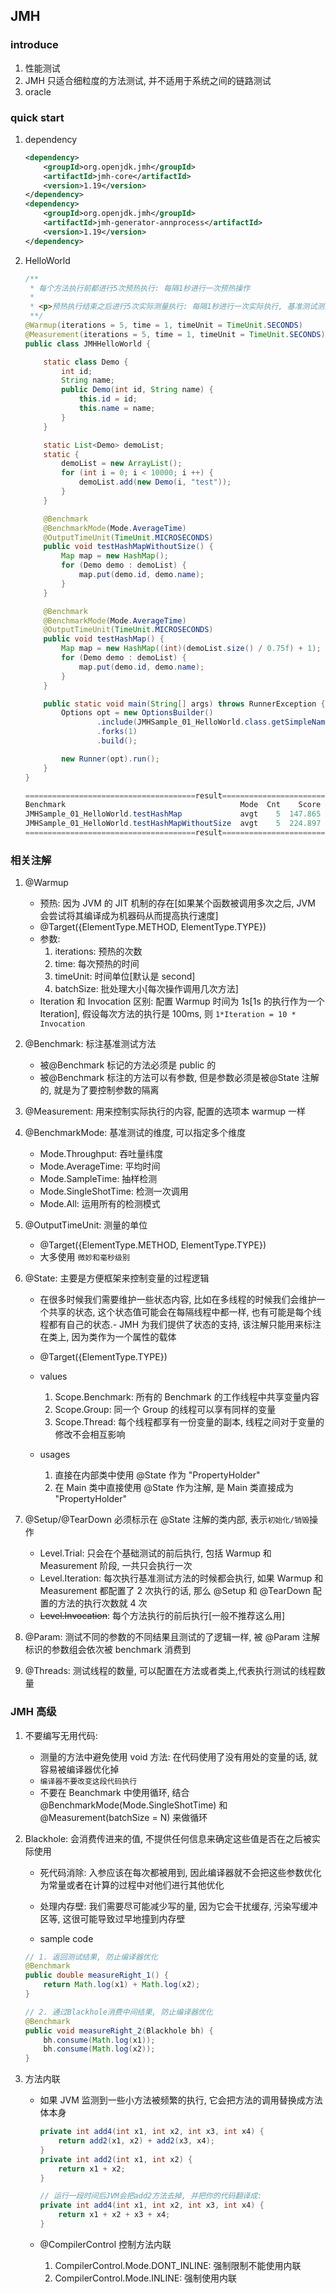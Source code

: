 ## JMH

### introduce

1. 性能测试
2. JMH 只适合细粒度的方法测试, 并不适用于系统之间的链路测试
3. oracle

### quick start

1. dependency

   ```xml
   <dependency>
       <groupId>org.openjdk.jmh</groupId>
       <artifactId>jmh-core</artifactId>
       <version>1.19</version>
   </dependency>
   <dependency>
       <groupId>org.openjdk.jmh</groupId>
       <artifactId>jmh-generator-annprocess</artifactId>
       <version>1.19</version>
   </dependency>
   ```

2. HelloWorld

   ```java
   /**
    * 每个方法执行前都进行5次预热执行: 每隔1秒进行一次预热操作
    *
    * <p>预热执行结束之后进行5次实际测量执行: 每隔1秒进行一次实际执行, 基准测试测量的是平均响应时长[单位是us]
    **/
   @Warmup(iterations = 5, time = 1, timeUnit = TimeUnit.SECONDS)
   @Measurement(iterations = 5, time = 1, timeUnit = TimeUnit.SECONDS)
   public class JMHHelloWorld {

       static class Demo {
           int id;
           String name;
           public Demo(int id, String name) {
               this.id = id;
               this.name = name;
           }
       }

       static List<Demo> demoList;
       static {
           demoList = new ArrayList();
           for (int i = 0; i < 10000; i ++) {
               demoList.add(new Demo(i, "test"));
           }
       }

       @Benchmark
       @BenchmarkMode(Mode.AverageTime)
       @OutputTimeUnit(TimeUnit.MICROSECONDS)
       public void testHashMapWithoutSize() {
           Map map = new HashMap();
           for (Demo demo : demoList) {
               map.put(demo.id, demo.name);
           }
       }

       @Benchmark
       @BenchmarkMode(Mode.AverageTime)
       @OutputTimeUnit(TimeUnit.MICROSECONDS)
       public void testHashMap() {
           Map map = new HashMap((int)(demoList.size() / 0.75f) + 1);
           for (Demo demo : demoList) {
               map.put(demo.id, demo.name);
           }
       }

       public static void main(String[] args) throws RunnerException {
           Options opt = new OptionsBuilder()
                   .include(JMHSample_01_HelloWorld.class.getSimpleName())
                   .forks(1)
                   .build();

           new Runner(opt).run();
       }
   }

   ======================================result======================================
   Benchmark                                       Mode  Cnt    Score     Error  Units
   JMHSample_01_HelloWorld.testHashMap             avgt    5  147.865 ±  81.128  us/op
   JMHSample_01_HelloWorld.testHashMapWithoutSize  avgt    5  224.897 ± 102.342  us/op
   ======================================result======================================
   ```

### 相关注解

1. @Warmup

   - 预热: 因为 JVM 的 JIT 机制的存在[如果某个函数被调用多次之后, JVM 会尝试将其编译成为机器码从而提高执行速度]
   - @Target({ElementType.METHOD, ElementType.TYPE})
   - 参数:
     1. iterations: 预热的次数
     2. time: 每次预热的时间
     3. timeUnit: 时间单位[默认是 second]
     4. batchSize: 批处理大小[每次操作调用几次方法]
   - Iteration 和 Invocation 区别: 配置 Warmup 时间为 1s[1s 的执行作为一个 Iteration], 假设每次方法的执行是 100ms, 则 `1*Iteration = 10 * Invocation`

2. @Benchmark: 标注基准测试方法

   - 被@Benchmark 标记的方法必须是 public 的
   - 被@Benchmark 标注的方法可以有参数, 但是参数必须是被@State 注解的, 就是为了要控制参数的隔离

3. @Measurement: 用来控制实际执行的内容, 配置的选项本 warmup 一样
4. @BenchmarkMode: 基准测试的维度, 可以指定多个维度

   - Mode.Throughput: 吞吐量纬度
   - Mode.AverageTime: 平均时间
   - Mode.SampleTime: 抽样检测
   - Mode.SingleShotTime: 检测一次调用
   - Mode.All: 运用所有的检测模式

5. @OutputTimeUnit: 测量的单位

   - @Target({ElementType.METHOD, ElementType.TYPE})
   - 大多使用 `微妙和毫秒级别`

6. @State: 主要是方便框架来控制变量的过程逻辑

   - 在很多时候我们需要维护一些状态内容, 比如在多线程的时候我们会维护一个共享的状态, 这个状态值可能会在每隔线程中都一样, 也有可能是每个线程都有自己的状态.- JMH 为我们提供了状态的支持, 该注解只能用来标注在类上, 因为类作为一个属性的载体
   - @Target({ElementType.TYPE})
   - values

     1. Scope.Benchmark: 所有的 Benchmark 的工作线程中共享变量内容
     2. Scope.Group: 同一个 Group 的线程可以享有同样的变量
     3. Scope.Thread: 每个线程都享有一份变量的副本, 线程之间对于变量的修改不会相互影响

   - usages
     1. 直接在内部类中使用 @State 作为 "PropertyHolder"
     2. 在 Main 类中直接使用 @State 作为注解, 是 Main 类直接成为 "PropertyHolder"

7. @Setup/@TearDown 必须标示在 @State 注解的类内部, 表示`初始化/销毁`操作

   - Level.Trial: 只会在个基础测试的前后执行, 包括 Warmup 和 Measurement 阶段, 一共只会执行一次
   - Level.Iteration: 每次执行基准测试方法的时候都会执行, 如果 Warmup 和 Measurement 都配置了 2 次执行的话, 那么 @Setup 和 @TearDown 配置的方法的执行次数就 4 次
   - ~~Level.Invocation~~: 每个方法执行的前后执行[一般不推荐这么用]

8. @Param: 测试不同的参数的不同结果且测试的了逻辑一样, 被 @Param 注解标识的参数组会依次被 benchmark 消费到

9. @Threads: 测试线程的数量, 可以配置在方法或者类上,代表执行测试的线程数量

### JMH 高级

1. 不要编写无用代码:

   - 测量的方法中避免使用 void 方法: 在代码使用了没有用处的变量的话, 就容易被编译器优化掉
   - `编译器不要改变这段代码执行`
   - 不要在 Beanchmark 中使用循环, 结合 @BenchmarkMode(Mode.SingleShotTime) 和 @Measurement(batchSize = N) 来做循环

2. Blackhole: 会消费传进来的值, 不提供任何信息来确定这些值是否在之后被实际使用

   - 死代码消除: 入参应该在每次都被用到, 因此编译器就不会把这些参数优化为常量或者在计算的过程中对他们进行其他优化
   - 处理内存壁: 我们需要尽可能减少写的量, 因为它会干扰缓存, 污染写缓冲区等, 这很可能导致过早地撞到内存壁

   - sample code

   ```java
   // 1. 返回测试结果, 防止编译器优化
   @Benchmark
   public double measureRight_1() {
       return Math.log(x1) + Math.log(x2);
   }

   // 2. 通过Blackhole消费中间结果, 防止编译器优化
   @Benchmark
   public void measureRight_2(Blackhole bh) {
       bh.consume(Math.log(x1));
       bh.consume(Math.log(x2));
   }
   ```

3. 方法内联

   - 如果 JVM 监测到一些小方法被频繁的执行, 它会把方法的调用替换成方法体本身

     ```java
     private int add4(int x1, int x2, int x3, int x4) {
         return add2(x1, x2) + add2(x3, x4);
     }
     private int add2(int x1, int x2) {
         return x1 + x2;
     }

     // 运行一段时间后JVM会把add2方法去掉, 并把你的代码翻译成:
     private int add4(int x1, int x2, int x3, int x4) {
         return x1 + x2 + x3 + x4;
     }
     ```

   - @CompilerControl 控制方法内联

     1. CompilerControl.Mode.DONT_INLINE: 强制限制不能使用内联
     2. CompilerControl.Mode.INLINE: 强制使用内联
